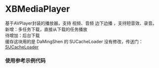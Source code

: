 # XBMediaPlayer
基于AVPlayer封装的播放器，支持 视频、音频 边下边播 ，支持短音效、录音。
</br>新增：多任务下载，直接从下载的任务播放
</br>待增加：后台下载
</br>
缓存这块用的是 DaMingShen 的 SUCacheLoader 没有修改，传送门：[SUCacheLoader](https://github.com/DaMingShen/SUCacheLoader)

### 使用参考示例代码
<br>
